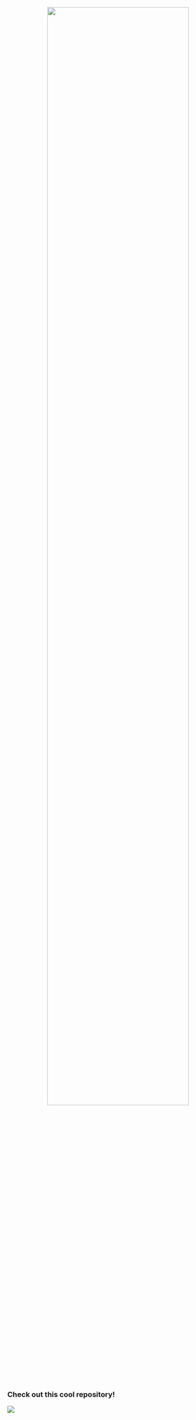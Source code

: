 <p align="center" href="https://github.com/joeymalvinni">
    <img src="/data/JoeyBanner.svg" width="80%"></img>
</p>


### Check out this cool repository!

<a href="https://github.com/joeymalvinni/webrtc-ip" align="center">
  <img src="https://github-readme-stats.vercel.app/api/pin/?username=joeymalvinni&repo=webrtc-ip"/>
</a>
